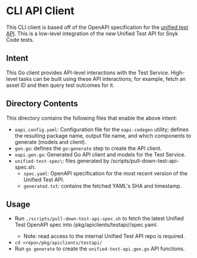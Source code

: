 # CLI API Client

This CLI client is based off of the OpenAPI specification for the [unified test API](https://https://github.com/snyk/test-api-shim).
This is a low-level integration of the new Unified Test API for Snyk Code tests.

## Intent

This Go client provides API-level interactions with the Test Service.  High-level tasks can be built using these API interactions; for example, fetch an asset ID and then query test outcomes for it.

## Directory Contents

This directory contains the following files that enable the above intent:

- `oapi.config.yaml`: Configuration file for the `oapi-codegen` utility; defines the resulting package name, output file name, and which components to generate (models and client).
- `gen.go`: defines the `go:generate` step to create the API client.
- `oapi.gen.go`: Generated Go API client and models for the Test Service.
- `unified-test-spec\`: files generated by /scripts/pull-down-test-api-spec.sh:
    - `spec.yaml`: OpenAPI specification for the most recent version of the Unified Test API.
    - `generated.txt`: contains the fetched YAML's SHA and timestamp.

## Usage

- Run `./scripts/pull-down-test-api-spec.sh` to fetch the latest Unified Test OpenAPI spec into <repo>/pkg/apiclients/testapi/<version>/spec.yaml.
    - Note: read access to the internal Unified Test API repo is required.
- `cd <repo>/pkg/apiclients/testapi/`
- Run `go generate` to create the `unified-test-api.gen.go` API functions.
